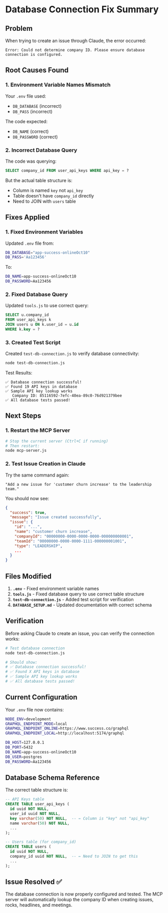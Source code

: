 # Database Connection Fix Summary

## Problem

When trying to create an issue through Claude, the error occurred:

```
Error: Could not determine company ID. Please ensure database connection is configured.
```

## Root Causes Found

### 1. Environment Variable Names Mismatch

Your `.env` file used:

- `DB_DATABASE` (incorrect)
- `DB_PASS` (incorrect)

The code expected:

- `DB_NAME` (correct)
- `DB_PASSWORD` (correct)

### 2. Incorrect Database Query

The code was querying:

```sql
SELECT company_id FROM user_api_keys WHERE api_key = ?
```

But the actual table structure is:

- Column is named `key` not `api_key`
- Table doesn't have `company_id` directly
- Need to JOIN with `users` table

## Fixes Applied

### 1. Fixed Environment Variables

Updated `.env` file from:

```bash
DB_DATABASE="app-success-onlineOct10"
DB_PASS='Aa123456'
```

To:

```bash
DB_NAME=app-success-onlineOct10
DB_PASSWORD=Aa123456
```

### 2. Fixed Database Query

Updated `tools.js` to use correct query:

```sql
SELECT u.company_id
FROM user_api_keys k
JOIN users u ON k.user_id = u.id
WHERE k.key = ?
```

### 3. Created Test Script

Created `test-db-connection.js` to verify database connectivity:

```bash
node test-db-connection.js
```

Test Results:

```
✅ Database connection successful!
✅ Found 19 API keys in database
✅ Sample API key lookup works
   Company ID: 85116592-7efc-40ea-89c0-76d921379bee
✅ All database tests passed!
```

## Next Steps

### 1. Restart the MCP Server

```bash
# Stop the current server (Ctrl+C if running)
# Then restart:
node mcp-server.js
```

### 2. Test Issue Creation in Claude

Try the same command again:

```
"Add a new issue for 'customer churn increase' to the leadership team."
```

You should now see:

```json
{
  "success": true,
  "message": "Issue created successfully",
  "issue": {
    "id": "...",
    "name": "customer churn increase",
    "companyId": "00000000-0000-0000-0000-000000000001",
    "teamId": "00000000-0000-0000-1111-000000001001",
    "type": "LEADERSHIP",
    ...
  }
}
```

## Files Modified

1. **`.env`** - Fixed environment variable names
2. **`tools.js`** - Fixed database query to use correct table structure
3. **`test-db-connection.js`** - Added test script for verification
4. **`DATABASE_SETUP.md`** - Updated documentation with correct schema

## Verification

Before asking Claude to create an issue, you can verify the connection works:

```bash
# Test database connection
node test-db-connection.js

# Should show:
# ✅ Database connection successful!
# ✅ Found X API keys in database
# ✅ Sample API key lookup works
# ✅ All database tests passed!
```

## Current Configuration

Your `.env` file now contains:

```bash
NODE_ENV=development
GRAPHQL_ENDPOINT_MODE=local
GRAPHQL_ENDPOINT_ONLINE=https://www.success.co/graphql
GRAPHQL_ENDPOINT_LOCAL=http://localhost:5174/graphql

DB_HOST=127.0.0.1
DB_PORT=5432
DB_NAME=app-success-onlineOct10
DB_USER=postgres
DB_PASSWORD=Aa123456
```

## Database Schema Reference

The correct table structure is:

```sql
-- API Keys table
CREATE TABLE user_api_keys (
  id uuid NOT NULL,
  user_id uuid NOT NULL,
  key varchar(50) NOT NULL,  -- ← Column is "key" not "api_key"
  name varchar(50) NOT NULL,
  ...
);

-- Users table (for company_id)
CREATE TABLE users (
  id uuid NOT NULL,
  company_id uuid NOT NULL,  -- ← Need to JOIN to get this
  ...
);
```

## Issue Resolved ✅

The database connection is now properly configured and tested. The MCP server will automatically lookup the company ID when creating issues, rocks, headlines, and meetings.
